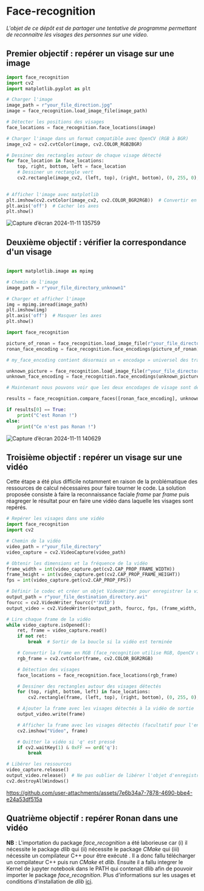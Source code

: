 # Face-recognition

*L'objet de ce dépôt est de partager une tentative de programme permettant de reconnaitre les visages des personnes sur une video.*

## Premier objectif : repérer un visage sur une image

``` python
import face_recognition
import cv2
import matplotlib.pyplot as plt

# Charger l'image
image_path = r"your_file_direction.jpg"
image = face_recognition.load_image_file(image_path)

# Détecter les positions des visages
face_locations = face_recognition.face_locations(image)

# Charger l'image dans un format compatible avec OpenCV (RGB à BGR)
image_cv2 = cv2.cvtColor(image, cv2.COLOR_RGB2BGR)

# Dessiner des rectangles autour de chaque visage détecté
for face_location in face_locations:
    top, right, bottom, left = face_location
    # Dessiner un rectangle vert
    cv2.rectangle(image_cv2, (left, top), (right, bottom), (0, 255, 0), 2)
    

# Afficher l'image avec matplotlib
plt.imshow(cv2.cvtColor(image_cv2, cv2.COLOR_BGR2RGB))  # Convertir en RGB pour l'affichage correct
plt.axis('off')  # Cacher les axes
plt.show()
```

![Capture d’écran 2024-11-11 135759](https://github.com/user-attachments/assets/b2554c18-52fd-45a2-9f90-68a38ce811dd)

## Deuxième objectif : vérifier la correspondance d'un visage

``` python

import matplotlib.image as mpimg

# Chemin de l'image
image_path = r"your_file_directory_unknown1"

# Charger et afficher l'image
img = mpimg.imread(image_path)
plt.imshow(img)
plt.axis('off')  # Masquer les axes
plt.show()

import face_recognition

picture_of_ronan = face_recognition.load_image_file(r"your_file_directory")
ronan_face_encoding = face_recognition.face_encodings(picture_of_ronan)[0]

# my_face_encoding contient désormais un « encodage » universel des traits du visage qui peut être comparé à n'importe quelle autre photo de visage !

unknown_picture = face_recognition.load_image_file(r"your_file_directory_unknown1") 
unknown_face_encoding = face_recognition.face_encodings(unknown_picture)[0]

# Maintenant nous pouvons voir que les deux encodages de visage sont de la même personne avec `compare_faces` !

results = face_recognition.compare_faces([ronan_face_encoding], unknown_face_encoding)

if results[0] == True:
    print("C'est Ronan !")
else:
    print("Ce n'est pas Ronan !")
```

![Capture d’écran 2024-11-11 140629](https://github.com/user-attachments/assets/20ee3eb1-862b-419e-ae8e-f54cc8c0983e)


## Troisième objectif : repérer un visage sur une vidéo

Cette étape a été plus difficile notamment en raison de la problématique des ressources de calcul nécessaires pour faire tourner le code. La solution proposée consiste à faire la reconnaissance faciale _frame_ par _frame_ puis réagreger le résultat pour en faire une vidéo dans laquelle les visages sont repérés. 

``` python
# Repérer les visages dans une vidéo
import face_recognition
import cv2

# Chemin de la vidéo
video_path = r"your_file_directory"
video_capture = cv2.VideoCapture(video_path)

# Obtenir les dimensions et la fréquence de la vidéo
frame_width = int(video_capture.get(cv2.CAP_PROP_FRAME_WIDTH))
frame_height = int(video_capture.get(cv2.CAP_PROP_FRAME_HEIGHT))
fps = int(video_capture.get(cv2.CAP_PROP_FPS))

# Définir le codec et créer un objet VideoWriter pour enregistrer la vidéo de sortie
output_path = r"your_file_destination_directory.avi"
fourcc = cv2.VideoWriter_fourcc(*'XVID')
output_video = cv2.VideoWriter(output_path, fourcc, fps, (frame_width, frame_height))

# Lire chaque frame de la vidéo
while video_capture.isOpened():
    ret, frame = video_capture.read()
    if not ret:
        break  # Sortir de la boucle si la vidéo est terminée

    # Convertir la frame en RGB (face_recognition utilise RGB, OpenCV utilise BGR)
    rgb_frame = cv2.cvtColor(frame, cv2.COLOR_BGR2RGB)

    # Détection des visages
    face_locations = face_recognition.face_locations(rgb_frame)

    # Dessiner des rectangles autour des visages détectés
    for (top, right, bottom, left) in face_locations:
        cv2.rectangle(frame, (left, top), (right, bottom), (0, 255, 0), 2)

    # Ajouter la frame avec les visages détectés à la vidéo de sortie
    output_video.write(frame)

    # Afficher la frame avec les visages détectés (facultatif pour l'enregistrement)
    cv2.imshow("Video", frame)

    # Quitter la vidéo si 'q' est pressé
    if cv2.waitKey(1) & 0xFF == ord('q'):
        break

# Libérer les ressources
video_capture.release()
output_video.release()  # Ne pas oublier de libérer l'objet d'enregistrement vidéo
cv2.destroyAllWindows()
```


https://github.com/user-attachments/assets/7e6b34a7-7878-4690-bbe4-e24a53df515a


## Quatrième objectif : repérer Ronan dans une vidéo


**NB** : L'importation du package *face_recognition* a été laborieuse car (i) il nécessite le package *dlib* qui (ii) nécessite le package *CMake* qui (iii) nécessite un compilateur C++ pour être exécuté .
Il a donc fallu télécharger un compilateur C++ puis run _CMake_ et _dlib_. Ensuite il a fallu integrer le Kernel de jupyter notebook dans le PATH qui contenait dlib afin de pouvoir importer le package *face_recognition*.
Plus d'informations sur les usages et conditions d'installation de _dlib_ [ici](http://dlib.net/). 
